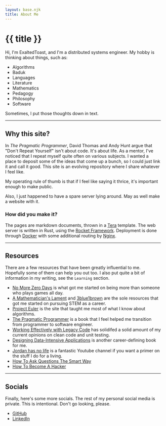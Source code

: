 ```yaml
---
layout: base.njk
title: About Me
---
```

# {{ title }}

Hi, I'm ExaltedToast,
and I'm a distributed systems engineer.
My hobby is thinking about things, such as:

* Algorithms
* Baduk
* Languages
* Literature
* Mathematics
* Pedagogy
* Philosophy
* Software

Sometimes, I put those thoughts down in text.

---

## Why this site?

In _The Pragmatic Programmer_,
David Thomas and Andy Hunt argue that "Don't Repeat Yourself" isn't about code.
It's about life.
As a mentor,
I've noticed that I repeat myself quite often on various subjects.
I wanted a place to deposit some of the ideas that come up a bunch,
so I could just link it and call it good.
This site is an evolving repository where I share whatever I feel like.

My operating rule of thumb is that if I feel like saying it thrice,
it's important enough to make public.

Also, I just happened to have a spare server lying around.
May as well make a website with it.

### How did you make it?

The pages are markdown documents,
thrown in a [Tera](https://tera.netlify.app/) template.
The web server is written in Rust,
using the [Rocket Framework](https://rocket.rs/).
Deployment is done through [Docker](https://www.docker.com/)
with some additional routing by [Nginx](http://nginx.org/).

---

## Resources

There are a few resources that have been greatly influential to me.
Hopefully some of them can help you out too.
I also put quite a bit of information in my writing,
see the `Learning` section.

* [No More Zero Days](https://www.reddit.com/r/NonZeroDay/comments/1qbxvz) is what got me started on being more than someone who plays games all day.
* [A Mathematician's Lament](https://www.maa.org/external_archive/devlin/LockhartsLament.pdf) and [3blue1brown](https://www.youtube.com/c/3blue1brown) are the sole resources that got me started on pursuing STEM as a career.
* [Project Euler](https://projecteuler.net/) is the site that taught me most of what I know about algorithms.
* [The Pragmatic Programmer](https://pragprog.com/titles/tpp20/) is a book that I feel helped me transition from programmer to software engineer.
* [Working Effectively with Legacy Code](https://www.amazon.com/Working-Effectively-Legacy-Michael-Feathers/dp/0131177052) has solidifed a solid amount of my current opinions on clean code and unit testing.
* [Designing Data-Intensive Applications](https://dataintensive.net/) is another career-defining book for me.
* [Jordan has no life](https://www.youtube.com/channel/UCbvDQKzAJ5GwCjTrv4FWkxg) is a fantastic Youtube channel if you want a primer on the stuff I do for a living.
* [How To Ask Questions The Smart Way](http://www.catb.org/~esr/faqs/smart-questions.html)
* [How To Become A Hacker](http://www.catb.org/~esr/faqs/hacker-howto.html)

---

## Socials

Finally, here's some more socials.
The rest of my personal social media is private.
This is intentional.
Don't go looking, please.

* [GitHub](https://github.com/Swiddis)
* [LinkedIn](https://www.linkedin.com/in/simeon-widdis/)

